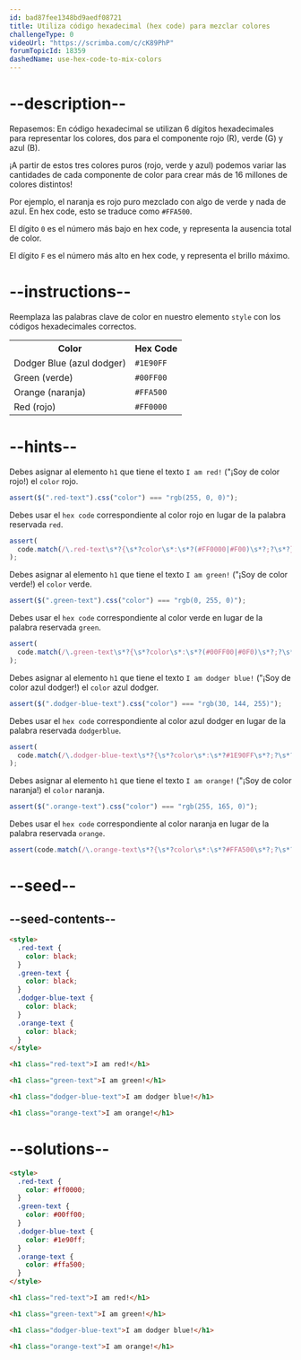 ```yaml
---
id: bad87fee1348bd9aedf08721
title: Utiliza código hexadecimal (hex code) para mezclar colores
challengeType: 0
videoUrl: "https://scrimba.com/c/cK89PhP"
forumTopicId: 18359
dashedName: use-hex-code-to-mix-colors
---
```


# --description--

Repasemos: En código hexadecimal se utilizan 6 dígitos hexadecimales para representar los colores, dos para el componente rojo (R), verde (G) y azul (B).

¡A partir de estos tres colores puros (rojo, verde y azul) podemos variar las cantidades de cada componente de color para crear más de 16 millones de colores distintos!

Por ejemplo, el naranja es rojo puro mezclado con algo de verde y nada de azul. En hex code, esto se traduce como `#FFA500`.

El dígito `0` es el número más bajo en hex code, y representa la ausencia total de color.

El dígito `F` es el número más alto en hex code, y representa el brillo máximo.

# --instructions--

Reemplaza las palabras clave de color en nuestro elemento `style` con los códigos hexadecimales correctos.

<table class='table table-striped'><tbody><tr><th>Color</th><th>Hex Code</th></tr><tr><td>Dodger Blue (azul dodger)</td><td><code>#1E90FF</code></td></tr><tr><td>Green (verde)</td><td><code>#00FF00</code></td></tr><tr><td>Orange (naranja)</td><td><code>#FFA500</code></td></tr><tr><td>Red (rojo)</td><td><code>#FF0000</code></td></tr></tbody></table>

# --hints--

Debes asignar al elemento `h1` que tiene el texto `I am red!` ("¡Soy de color rojo!) el `color` rojo.

```js
assert($(".red-text").css("color") === "rgb(255, 0, 0)");
```

Debes usar el `hex code` correspondiente al color rojo en lugar de la palabra reservada `red`.

```js
assert(
  code.match(/\.red-text\s*?{\s*?color\s*:\s*?(#FF0000|#F00)\s*?;?\s*?}/gi)
);
```

Debes asignar al elemento `h1` que tiene el texto `I am green!` ("¡Soy de color verde!) el `color` verde.

```js
assert($(".green-text").css("color") === "rgb(0, 255, 0)");
```

Debes usar el `hex code` correspondiente al color verde en lugar de la palabra reservada `green`.

```js
assert(
  code.match(/\.green-text\s*?{\s*?color\s*:\s*?(#00FF00|#0F0)\s*?;?\s*?}/gi)
);
```

Debes asignar al elemento `h1` que tiene el texto `I am dodger blue!` ("¡Soy de color azul dodger!) el `color` azul dodger.

```js
assert($(".dodger-blue-text").css("color") === "rgb(30, 144, 255)");
```

Debes usar el `hex code` correspondiente al color azul dodger en lugar de la palabra reservada `dodgerblue`.

```js
assert(
  code.match(/\.dodger-blue-text\s*?{\s*?color\s*:\s*?#1E90FF\s*?;?\s*?}/gi)
);
```

Debes asignar al elemento `h1` que tiene el texto `I am orange!` ("¡Soy de color naranja!) el `color` naranja.

```js
assert($(".orange-text").css("color") === "rgb(255, 165, 0)");
```

Debes usar el `hex code` correspondiente al color naranja en lugar de la palabra reservada `orange`.

```js
assert(code.match(/\.orange-text\s*?{\s*?color\s*:\s*?#FFA500\s*?;?\s*?}/gi));
```

# --seed--

## --seed-contents--

```html
<style>
  .red-text {
    color: black;
  }
  .green-text {
    color: black;
  }
  .dodger-blue-text {
    color: black;
  }
  .orange-text {
    color: black;
  }
</style>

<h1 class="red-text">I am red!</h1>

<h1 class="green-text">I am green!</h1>

<h1 class="dodger-blue-text">I am dodger blue!</h1>

<h1 class="orange-text">I am orange!</h1>
```

# --solutions--

```html
<style>
  .red-text {
    color: #ff0000;
  }
  .green-text {
    color: #00ff00;
  }
  .dodger-blue-text {
    color: #1e90ff;
  }
  .orange-text {
    color: #ffa500;
  }
</style>

<h1 class="red-text">I am red!</h1>

<h1 class="green-text">I am green!</h1>

<h1 class="dodger-blue-text">I am dodger blue!</h1>

<h1 class="orange-text">I am orange!</h1>
```
